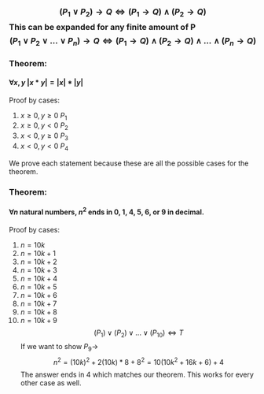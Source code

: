 ### $$(P_1\lor P_2)\rightarrow Q \Leftrightarrow (P_1\rightarrow Q)\land (P_2\rightarrow Q)$$ This can be expanded for any finite amount of P $$(P_1\lor P_2 \lor ...\lor P_n)\rightarrow Q \Leftrightarrow (P_1\rightarrow Q)\land (P_2\rightarrow Q)\land ...\land(P_n\rightarrow Q)$$
### Theorem:
#### $\forall x, y$  $|x*y| = |x|*|y|$

Proof by cases:
1. $x\ge 0, y\ge 0$  $P_1$
2. $x\ge 0, y\lt 0$  $P_2$
3. $x\lt 0, y\ge 0$  $P_3$
4. $x\lt 0, y\lt 0$  $P_4$

We prove each statement because these are all the possible cases for the theorem.

### Theorem:
#### $\forall n$ natural numbers, $n^2$ ends in 0, 1, 4, 5, 6, or 9 in decimal.

Proof by cases:
1. $n = 10k$
2. $n=10k +1$
3. $n=10k +2$
4. $n=10k +3$
5. $n=10k +4$
6. $n=10k +5$
7. $n=10k +6$
8. $n=10k +7$
9. $n=10k +8$
10. $n=10k +9$
$$(P_1)\lor(P_2)\lor ...\lor(P_{10})\Leftrightarrow T$$
If we want to show $P_9 \rightarrow$ 
$$n^2=(10k)^2 + 2(10k)*8 + 8^2 = 10(10k^2+16k+6) +4$$The answer ends in 4 which matches our theorem. This works for every other case as well.

